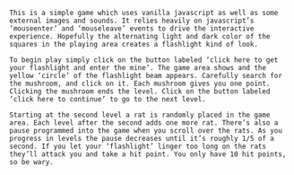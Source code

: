 	
	
	
	This is a simple game which uses vanilla javascript as well as some external images and sounds. It relies heavily on javascript’s ‘mouseenter’ and ‘mouseleave’ events to drive the interactive experience. Hopefully the alternating light and dark color of the squares in the playing area creates a flashlight kind of look. 

	To begin play simply click on the button labeled ‘click here to get your flashlight and enter the mine’. The game area shows and the yellow ‘circle’ of the flashlight beam appears. Carefully search for the mushroom, and click on it. Each mushroom gives you one point. Clicking the mushroom ends the level. Click on the button labeled ‘click here to continue’ to go to the next level.

	Starting at the second level a rat is randomly placed in the game area. Each level after the second adds one more rat. There’s also a pause programmed into the game when you scroll over the rats. As you progress in levels the pause decreases until it’s roughly 1/5 of a second. If you let your ‘flashlight’ linger too long on the rats they’ll attack you and take a hit point. You only have 10 hit points, so be wary.